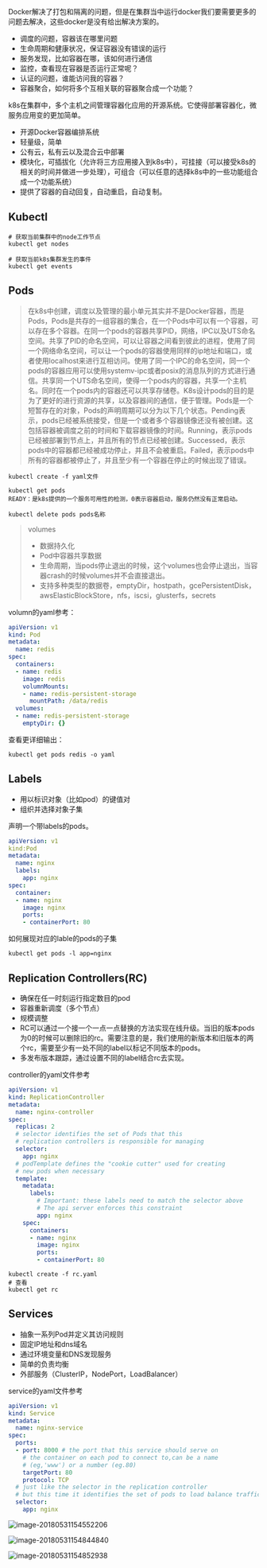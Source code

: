 Docker解决了打包和隔离的问题，但是在集群当中运行docker我们要需要更多的问题去解决，这些docker是没有给出解决方案的。

- 调度的问题，容器该在哪里问题
- 生命周期和健康状况，保证容器没有错误的运行
- 服务发现，比如容器在哪，该如何进行通信
- 监控，查看现在容器是否运行正常呢？
- 认证的问题，谁能访问我的容器？
- 容器聚合，如何将多个互相关联的容器聚合成一个功能？

k8s在集群中，多个主机之间管理容器化应用的开源系统。它使得部署容器化，微服务应用变的更加简单。

- 开源Docker容器编排系统
- 轻量级，简单
- 公有云，私有云以及混合云中部署
- 模块化，可插拔化（允许将三方应用接入到k8s中），可挂接（可以接受k8s的相关的时间并做进一步处理），可组合（可以任意的选择k8s中的一些功能组合成一个功能系统）
- 提供了容器的自动回复，自动重启，自动复制。

## Kubectl

```shell
# 获取当前集群中的node工作节点
kubectl get nodes

# 获取当前k8s集群发生的事件
kubectl get events
```

## Pods

> 在k8s中创建，调度以及管理的最小单元其实并不是Docker容器，而是Pods，Pods是共存的一组容器的集合，在一个Pods中可以有一个容器，可以存在多个容器。在同一个pods的容器共享PID，网络，IPC以及UTS命名空间。共享了PID的命名空间，可以让容器之间看到彼此的进程，使用了同一个网络命名空间，可以让一个pods的容器使用同样的ip地址和端口，或者使用localhost来进行互相访问。使用了同一个IPC的命名空间，同一个pods的容器应用可以使用systemv-ipc或者posix的消息队列的方式进行通信。共享同一个UTS命名空间，使得一个pods内的容器，共享一个主机名。同时在一个pods内的容器还可以共享存储卷。K8s设计pods的目的是为了更好的进行资源的共享，以及容器间的通信，便于管理。Pods是一个短暂存在的对象，Pods的声明周期可以分为以下几个状态。Pending表示，pods已经被系统接受，但是一个或者多个容器镜像还没有被创建。这包括容器被调度之前的时间和下载容器镜像的时间。Running，表示pods已经被部署到节点上，并且所有的节点已经被创建。Successed，表示pods中的容器都已经被成功停止，并且不会被重启。Failed，表示pods中所有的容器都被停止了，并且至少有一个容器在停止的时候出现了错误。

```shell
kubectl create -f yaml文件

kubectl get pods
READY：是k8s提供的一个服务可用性的检测，0表示容器启动，服务仍然没有正常启动。

kubectl delete pods pods名称
```

> volumes
>
> - 数据持久化
> - Pod中容器共享数据
> - 生命周期，当pods停止退出的时候，这个volumes也会停止退出，当容器crash的时候volumes并不会直接退出。
> - 支持多种类型的数据卷，emptyDir，hostpath，gcePersistentDisk，awsElasticBlockStore，nfs，iscsi，glusterfs，secrets

volumn的yaml参考：

```yaml
apiVersion: v1
kind: Pod
metadata:
  name: redis
spec:
  containers:
  - name: redis
    image: redis
    volumnMounts:
    - name: redis-persistent-storage
      mountPath: /data/redis
  volumes:
  - name: redis-persistent-storage
    emptyDir: {}
```

查看更详细输出：

```shell
kubectl get pods redis -o yaml
```

## Labels

- 用以标识对象（比如pod）的键值对
- 组织并选择对象子集

声明一个带labels的pods。

```yaml
apiVersion: v1
kind:Pod
metadata:
  name: nginx
  labels:
    app: nginx
spec:
  container:
  - name: nginx
    image: nginx
    ports:
    - containerPort: 80
```

如何展现对应的lable的pods的子集

```shell
kubectl get pods -l app=nginx
```

## Replication Controllers(RC)

- 确保在任一时刻运行指定数目的pod
- 容器重新调度（多个节点）
- 规模调整
- RC可以通过一个接一个一点一点替换的方法实现在线升级。当旧的版本pods为0的时候可以删除旧的rc。需要注意的是，我们使用的新版本和旧版本的两个rc，需要至少有一处不同的label以标记不同版本的pods。
- 多发布版本跟踪，通过设置不同的label结合rc去实现。

controller的yaml文件参考

```yaml
apiVersion: v1
kind: ReplicationController
metadata: 
  name: nginx-controller
spec:
  replicas: 2
  # selector identifies the set of Pods that this
  # replication controllers is responsible for managing
  selector:
    app: nginx
  # podTemplate defines the "cookie cutter" used for creating
  # new pods when necessary
  template:
    metadata:
      labels:
        # Important: these labels need to match the selector above
        # The api server enforces this constraint
        app: nginx
    spec:
      containers:
      - name: nginx
        image: nginx
        ports:
        - containerPort: 80
```

```shell
kubectl create -f rc.yaml
# 查看
kubectl get rc
```

## Services

- 抽象一系列Pod并定义其访问规则
- 固定IP地址和dns域名
- 通过环境变量和DNS发现服务
- 简单的负责均衡
- 外部服务（ClusterIP，NodePort，LoadBalancer）

service的yaml文件参考

```yaml
apiVersion: v1
kind: Service
metadata:
  name: nginx-service
spec:
  ports:
  - port: 8000 # the port that this service should serve on 
    # the container on each pod to connect to,can be a name
    # (eg,'www') or a number (eg.80)
    targetPort: 80
    protocol: TCP
  # just like the selector in the replication controller
  # but this time it identifies the set of pods to load balance traffic to
  selector:
    app: nginx
```

![image-20180531154552206](/var/folders/8l/g95nllln61j4ly_zm_tqj2m40000gn/T/abnerworks.Typora/image-20180531154552206.png)

![image-20180531154844840](/var/folders/8l/g95nllln61j4ly_zm_tqj2m40000gn/T/abnerworks.Typora/image-20180531154844840.png)

![image-20180531154852938](/var/folders/8l/g95nllln61j4ly_zm_tqj2m40000gn/T/abnerworks.Typora/image-20180531154852938.png)

